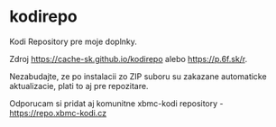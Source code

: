 # kodirepo

Kodi Repository pre moje doplnky.

Zdroj https://cache-sk.github.io/kodirepo alebo https://p.6f.sk/r.

Nezabudajte, ze po instalacii zo ZIP suboru su zakazane automaticke aktualizacie, plati to aj pre repozitare.

Odporucam si pridat aj komunitne xbmc-kodi repository - https://repo.xbmc-kodi.cz

